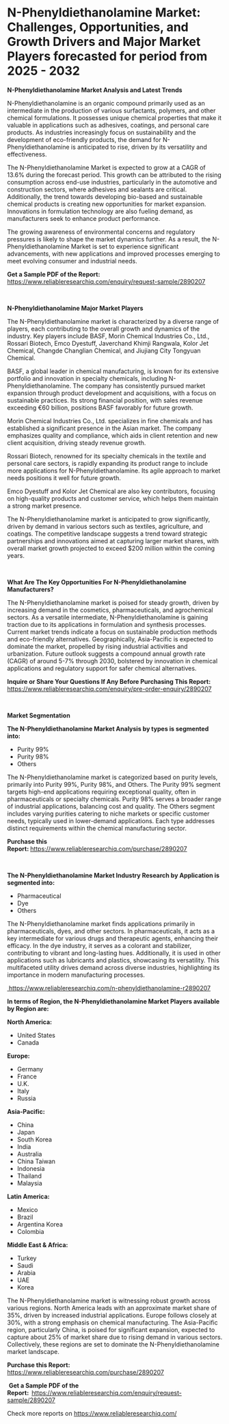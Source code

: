 <p><h1>N-Phenyldiethanolamine Market: Challenges, Opportunities, and Growth Drivers and Major Market Players forecasted for period from 2025 - 2032</h1></p><p><strong>N-Phenyldiethanolamine Market Analysis and Latest Trends</strong></p>
<p><p>N-Phenyldiethanolamine is an organic compound primarily used as an intermediate in the production of various surfactants, polymers, and other chemical formulations. It possesses unique chemical properties that make it valuable in applications such as adhesives, coatings, and personal care products. As industries increasingly focus on sustainability and the development of eco-friendly products, the demand for N-Phenyldiethanolamine is anticipated to rise, driven by its versatility and effectiveness.</p><p>The N-Phenyldiethanolamine Market is expected to grow at a CAGR of 13.6% during the forecast period. This growth can be attributed to the rising consumption across end-use industries, particularly in the automotive and construction sectors, where adhesives and sealants are critical. Additionally, the trend towards developing bio-based and sustainable chemical products is creating new opportunities for market expansion. Innovations in formulation technology are also fueling demand, as manufacturers seek to enhance product performance. </p><p>The growing awareness of environmental concerns and regulatory pressures is likely to shape the market dynamics further. As a result, the N-Phenyldiethanolamine Market is set to experience significant advancements, with new applications and improved processes emerging to meet evolving consumer and industrial needs.</p></p>
<p><strong>Get a Sample PDF of the Report:&nbsp;</strong> <a href="https://www.reliableresearchiq.com/enquiry/request-sample/2890207?utm_campaign=2292&utm_medium=2&utm_source=Github&utm_content=ia&utm_term=14032025&utm_id=n-phenyldiethanolamine">https://www.reliableresearchiq.com/enquiry/request-sample/2890207</a></p>
<p>&nbsp;</p>
<p><strong>N-Phenyldiethanolamine Major Market Players</strong></p>
<p><p>The N-Phenyldiethanolamine market is characterized by a diverse range of players, each contributing to the overall growth and dynamics of the industry. Key players include BASF, Morin Chemical Industries Co., Ltd., Rossari Biotech, Emco Dyestuff, Javerchand Khimji Rangwala, Kolor Jet Chemical, Changde Changlian Chemical, and Jiujiang City Tongyuan Chemical.</p><p>BASF, a global leader in chemical manufacturing, is known for its extensive portfolio and innovation in specialty chemicals, including N-Phenyldiethanolamine. The company has consistently pursued market expansion through product development and acquisitions, with a focus on sustainable practices. Its strong financial position, with sales revenue exceeding €60 billion, positions BASF favorably for future growth.</p><p>Morin Chemical Industries Co., Ltd. specializes in fine chemicals and has established a significant presence in the Asian market. The company emphasizes quality and compliance, which aids in client retention and new client acquisition, driving steady revenue growth. </p><p>Rossari Biotech, renowned for its specialty chemicals in the textile and personal care sectors, is rapidly expanding its product range to include more applications for N-Phenyldiethanolamine. Its agile approach to market needs positions it well for future growth.</p><p>Emco Dyestuff and Kolor Jet Chemical are also key contributors, focusing on high-quality products and customer service, which helps them maintain a strong market presence. </p><p>The N-Phenyldiethanolamine market is anticipated to grow significantly, driven by demand in various sectors such as textiles, agriculture, and coatings. The competitive landscape suggests a trend toward strategic partnerships and innovations aimed at capturing larger market shares, with overall market growth projected to exceed $200 million within the coming years.</p></p>
<p>&nbsp;</p>
<p><strong>What Are The Key Opportunities For N-Phenyldiethanolamine Manufacturers?</strong></p>
<p><p>The N-Phenyldiethanolamine market is poised for steady growth, driven by increasing demand in the cosmetics, pharmaceuticals, and agrochemical sectors. As a versatile intermediate, N-Phenyldiethanolamine is gaining traction due to its applications in formulation and synthesis processes. Current market trends indicate a focus on sustainable production methods and eco-friendly alternatives. Geographically, Asia-Pacific is expected to dominate the market, propelled by rising industrial activities and urbanization. Future outlook suggests a compound annual growth rate (CAGR) of around 5-7% through 2030, bolstered by innovation in chemical applications and regulatory support for safer chemical alternatives.</p></p>
<p><strong>Inquire or Share Your Questions If Any Before Purchasing This Report:</strong> <a href="https://www.reliableresearchiq.com/enquiry/pre-order-enquiry/2890207?utm_campaign=2292&utm_medium=2&utm_source=Github&utm_content=ia&utm_term=14032025&utm_id=n-phenyldiethanolamine">https://www.reliableresearchiq.com/enquiry/pre-order-enquiry/2890207</a></p>
<p>&nbsp;</p>
<p><strong>Market Segmentation</strong></p>
<p><strong>The N-Phenyldiethanolamine Market Analysis by types is segmented into:</strong></p>
<p><ul><li>Purity 99%</li><li>Purity 98%</li><li>Others</li></ul></p>
<p><p>The N-Phenyldiethanolamine market is categorized based on purity levels, primarily into Purity 99%, Purity 98%, and Others. The Purity 99% segment targets high-end applications requiring exceptional quality, often in pharmaceuticals or specialty chemicals. Purity 98% serves a broader range of industrial applications, balancing cost and quality. The Others segment includes varying purities catering to niche markets or specific customer needs, typically used in lower-demand applications. Each type addresses distinct requirements within the chemical manufacturing sector.</p></p>
<p><strong>Purchase this Report:&nbsp;</strong><a href="https://www.reliableresearchiq.com/purchase/2890207?utm_campaign=2292&utm_medium=2&utm_source=Github&utm_content=ia&utm_term=14032025&utm_id=n-phenyldiethanolamine">https://www.reliableresearchiq.com/purchase/2890207</a></p>
<p>&nbsp;</p>
<p><strong>The N-Phenyldiethanolamine Market Industry Research by Application is segmented into:</strong></p>
<p><ul><li>Pharmaceutical</li><li>Dye</li><li>Others</li></ul></p>
<p><p>The N-Phenyldiethanolamine market finds applications primarily in pharmaceuticals, dyes, and other sectors. In pharmaceuticals, it acts as a key intermediate for various drugs and therapeutic agents, enhancing their efficacy. In the dye industry, it serves as a colorant and stabilizer, contributing to vibrant and long-lasting hues. Additionally, it is used in other applications such as lubricants and plastics, showcasing its versatility. This multifaceted utility drives demand across diverse industries, highlighting its importance in modern manufacturing processes.</p></p>
<p><a href="https://www.reliableresearchiq.com/n-phenyldiethanolamine-r2890207?utm_campaign=2292&utm_medium=2&utm_source=Github&utm_content=ia&utm_term=14032025&utm_id=n-phenyldiethanolamine">&nbsp;https://www.reliableresearchiq.com/n-phenyldiethanolamine-r2890207</a></p>
<p><strong>In terms of Region, the N-Phenyldiethanolamine Market Players available by Region are:</strong></p>
<p>
    <p> <strong> North America: </strong>
        <ul>
            <li>United States</li>
            <li>Canada</li>
        </ul>
        </p> 
    <p> <strong> Europe: </strong>
        <ul>
            <li>Germany</li>
            <li>France</li>
            <li>U.K.</li>
            <li>Italy</li>
            <li>Russia</li>
        </ul>
        </p> 
    <p> <strong> Asia-Pacific: </strong>
        <ul>
            <li>China</li>
            <li>Japan</li>
            <li>South Korea</li>
            <li>India</li>
            <li>Australia</li>
            <li>China Taiwan</li>
            <li>Indonesia</li>
            <li>Thailand</li>
            <li>Malaysia</li>
        </ul>
        </p> 
    <p> <strong> Latin America: </strong>
        <ul>
            <li>Mexico</li>
            <li>Brazil</li>
            <li>Argentina Korea</li>
            <li>Colombia</li>
        </ul>
        </p> 
    <p> <strong> Middle East & Africa: </strong>
        <ul>
            <li>Turkey</li>
            <li>Saudi</li>
            <li>Arabia</li>
            <li>UAE</li>
            <li>Korea</li>
        </ul>
    </p>
    </p>
<p><p>The N-Phenyldiethanolamine market is witnessing robust growth across various regions. North America leads with an approximate market share of 35%, driven by increased industrial applications. Europe follows closely at 30%, with a strong emphasis on chemical manufacturing. The Asia-Pacific region, particularly China, is poised for significant expansion, expected to capture about 25% of market share due to rising demand in various sectors. Collectively, these regions are set to dominate the N-Phenyldiethanolamine market landscape.</p></p>
<p><strong>Purchase this Report: </strong><a href="https://www.reliableresearchiq.com/purchase/2890207?utm_campaign=2292&utm_medium=2&utm_source=Github&utm_content=ia&utm_term=14032025&utm_id=n-phenyldiethanolamine">https://www.reliableresearchiq.com/purchase/2890207</a></p>
<p>&nbsp;<strong>Get a Sample PDF of the Report:&nbsp;&nbsp;</strong><a href="https://www.reliableresearchiq.com/enquiry/request-sample/2890207?utm_campaign=2292&utm_medium=2&utm_source=Github&utm_content=ia&utm_term=14032025&utm_id=n-phenyldiethanolamine">https://www.reliableresearchiq.com/enquiry/request-sample/2890207</a></p>
<p><strong></strong></p>
<p>Check more reports on <a href="https://www.reliableresearchiq.com/?utm_campaign=2292&utm_medium=2&utm_source=Github&utm_content=ia&utm_term=14032025&utm_id=n-phenyldiethanolamine">https://www.reliableresearchiq.com/</a></p>